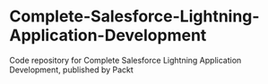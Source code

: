 


# Complete-Salesforce-Lightning-Application-Development
Code repository for Complete Salesforce Lightning Application Development, published by Packt

